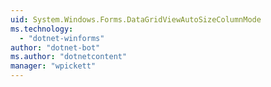 ```yaml
---
uid: System.Windows.Forms.DataGridViewAutoSizeColumnMode
ms.technology: 
  - "dotnet-winforms"
author: "dotnet-bot"
ms.author: "dotnetcontent"
manager: "wpickett"
---
```

